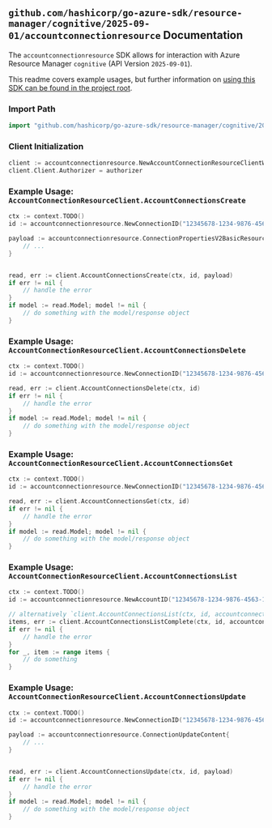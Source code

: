 
## `github.com/hashicorp/go-azure-sdk/resource-manager/cognitive/2025-09-01/accountconnectionresource` Documentation

The `accountconnectionresource` SDK allows for interaction with Azure Resource Manager `cognitive` (API Version `2025-09-01`).

This readme covers example usages, but further information on [using this SDK can be found in the project root](https://github.com/hashicorp/go-azure-sdk/tree/main/docs).

### Import Path

```go
import "github.com/hashicorp/go-azure-sdk/resource-manager/cognitive/2025-09-01/accountconnectionresource"
```


### Client Initialization

```go
client := accountconnectionresource.NewAccountConnectionResourceClientWithBaseURI("https://management.azure.com")
client.Client.Authorizer = authorizer
```


### Example Usage: `AccountConnectionResourceClient.AccountConnectionsCreate`

```go
ctx := context.TODO()
id := accountconnectionresource.NewConnectionID("12345678-1234-9876-4563-123456789012", "example-resource-group", "accountName", "connectionName")

payload := accountconnectionresource.ConnectionPropertiesV2BasicResource{
	// ...
}


read, err := client.AccountConnectionsCreate(ctx, id, payload)
if err != nil {
	// handle the error
}
if model := read.Model; model != nil {
	// do something with the model/response object
}
```


### Example Usage: `AccountConnectionResourceClient.AccountConnectionsDelete`

```go
ctx := context.TODO()
id := accountconnectionresource.NewConnectionID("12345678-1234-9876-4563-123456789012", "example-resource-group", "accountName", "connectionName")

read, err := client.AccountConnectionsDelete(ctx, id)
if err != nil {
	// handle the error
}
if model := read.Model; model != nil {
	// do something with the model/response object
}
```


### Example Usage: `AccountConnectionResourceClient.AccountConnectionsGet`

```go
ctx := context.TODO()
id := accountconnectionresource.NewConnectionID("12345678-1234-9876-4563-123456789012", "example-resource-group", "accountName", "connectionName")

read, err := client.AccountConnectionsGet(ctx, id)
if err != nil {
	// handle the error
}
if model := read.Model; model != nil {
	// do something with the model/response object
}
```


### Example Usage: `AccountConnectionResourceClient.AccountConnectionsList`

```go
ctx := context.TODO()
id := accountconnectionresource.NewAccountID("12345678-1234-9876-4563-123456789012", "example-resource-group", "accountName")

// alternatively `client.AccountConnectionsList(ctx, id, accountconnectionresource.DefaultAccountConnectionsListOperationOptions())` can be used to do batched pagination
items, err := client.AccountConnectionsListComplete(ctx, id, accountconnectionresource.DefaultAccountConnectionsListOperationOptions())
if err != nil {
	// handle the error
}
for _, item := range items {
	// do something
}
```


### Example Usage: `AccountConnectionResourceClient.AccountConnectionsUpdate`

```go
ctx := context.TODO()
id := accountconnectionresource.NewConnectionID("12345678-1234-9876-4563-123456789012", "example-resource-group", "accountName", "connectionName")

payload := accountconnectionresource.ConnectionUpdateContent{
	// ...
}


read, err := client.AccountConnectionsUpdate(ctx, id, payload)
if err != nil {
	// handle the error
}
if model := read.Model; model != nil {
	// do something with the model/response object
}
```
